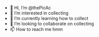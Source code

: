 - 👋 Hi, I’m @thePicAc
- 👀 I’m interested in collecting
- 🌱 I’m currently learning how to collect
- 💞️ I’m looking to collaborate on collecting
- 📫 How to reach me hmm

<!---
thePicAc/thePicAc is a ✨ special ✨ repository because its `README.md` (this file) appears on your GitHub profile.
You can click the Preview link to take a look at your changes.
--->
